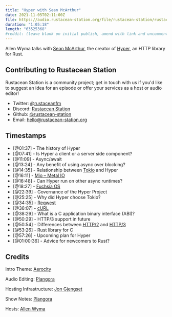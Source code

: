 ```yaml
---
title: "Hyper with Sean McArthur"
date: 2021-11-05T02:11:00Z
file: https://audio.rustacean-station.org/file/rustacean-station/rustacean-station-e045-sean-mcarthur.mp3
duration: "1:05:18"
length: "63525368"
#reddit: (leave blank on initial publish, amend with link and uncomment this line after Reddit thread has been posted)
---
```

Allen Wyma talks with [Sean McArthur](https://twitter.com/seanmonstar), the creator of [Hyper](https://github.com/hyperium/hyper), an HTTP library for Rust.


## Contributing to Rustacean Station

Rustacean Station is a community project; get in touch with us if you'd like to suggest an idea for an episode or offer your services as a host or audio editor!

- Twitter: [@rustaceanfm](https://twitter.com/rustaceanfm)
- Discord: [Rustacean Station](https://discord.gg/cHc3Gyc)
- Github: [@rustacean-station](https://github.com/rustacean-station/)
- Email: [hello@rustacean-station.org](mailto:hello@rustacean-station.org)

## Timestamps 
- [@01:37] - The history of Hyper
- [@07:41] - Is Hyper a client or a server side component?
- [@11:09] - Async/await
- [@13:24] - Any benefit of using async over blocking?
- [@14:35] - Relationship between [Tokio](https://github.com/tokio-rs/tokio) and Hyper
- [@16:11] - [Mio – Metal IO](https://github.com/tokio-rs/mio)
- [@16:48] - Can Hyper run on other async runtimes?
- [@18:27] - [Fuchsia OS](https://fuchsia.dev/)
- [@22:39] - Governance of the Hyper Project
- [@25:25] - Why did Hyper choose Tokio?
- [@34:35] - [Reqwest](https://github.com/seanmonstar/reqwest)
- [@36:07] - [cURL](https://curl.se/)
- [@38:29] - What is a C application binary interface (ABI)?
- [@50:29] - HTTP/3 support in future
- [@50:54] - Differences between [HTTP/2](https://http2.github.io/) and [HTTP/3](https://blog.cloudflare.com/http3-the-past-present-and-future/)
- [@53:26] - Rust library for C
- [@57:26] - Upcoming plan for Hyper
- [@01:00:36] - Advice for newcomers to Rust?

## Credits
Intro Theme: [Aerocity](https://twitter.com/AerocityMusic)

Audio Editing: [Plangora](https://twitter.com/plangora)

Hosting Infrastructure: [Jon Gjengset](https://twitter.com/jonhoo/)

Show Notes: [Plangora](https://twitter.com/plangora)

Hosts: [Allen Wyma](https://twitter.com/allenwyma)